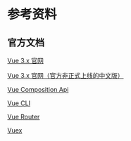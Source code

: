 # 参考资料

## 官方文档

[Vue 3.x 官网](https://v3.vuejs.org/)

[Vue 3.x 官网（官方非正式上线的中文版）](https://v3.cn.vuejs.org/)

[Vue Composition Api](http://composition-api.vuejs.org/zh/)

[Vue CLI](https://next.cli.vuejs.org/)

[Vue Router](https://next.router.vuejs.org/)

[Vuex](https://next.vuex.vuejs.org/)

<ClientOnly>
  <google-adsense />
</ClientOnly>